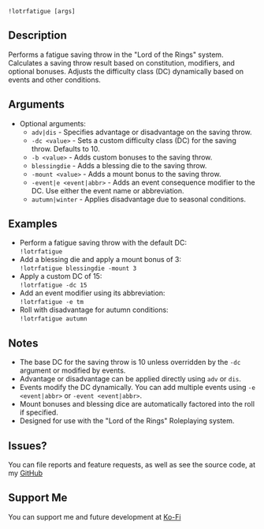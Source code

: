 `!lotrfatigue [args]`

## Description
Performs a fatigue saving throw in the "Lord of the Rings" system. Calculates a saving throw result based on constitution, modifiers, and optional bonuses. Adjusts the difficulty class (DC) dynamically based on events and other conditions.

## Arguments
- Optional arguments:
  - `adv|dis` - Specifies advantage or disadvantage on the saving throw.
  - `-dc <value>` - Sets a custom difficulty class (DC) for the saving throw. Defaults to 10.
  - `-b <value>` - Adds custom bonuses to the saving throw.
  - `blessingdie` - Adds a blessing die to the saving throw.
  - `-mount <value>` - Adds a mount bonus to the saving throw.
  - `-event|e <event|abbr>` - Adds an event consequence modifier to the DC. Use either the event name or abbreviation.
  - `autumn|winter` - Applies disadvantage due to seasonal conditions.

## Examples
- Perform a fatigue saving throw with the default DC:  
  `!lotrfatigue`
- Add a blessing die and apply a mount bonus of 3:  
  `!lotrfatigue blessingdie -mount 3`
- Apply a custom DC of 15:  
  `!lotrfatigue -dc 15`
- Add an event modifier using its abbreviation:  
  `!lotrfatigue -e tm`
- Roll with disadvantage for autumn conditions:  
  `!lotrfatigue autumn`

## Notes
- The base DC for the saving throw is 10 unless overridden by the `-dc` argument or modified by events.
- Advantage or disadvantage can be applied directly using `adv` or `dis`.
- Events modify the DC dynamically. You can add multiple events using `-e <event|abbr>` or `-event <event|abbr>`.
- Mount bonuses and blessing dice are automatically factored into the roll if specified.
- Designed for use with the "Lord of the Rings" Roleplaying system.

## Issues?
You can file reports and feature requests, as well as see the source code, 
at my [GitHub](https://github.com/fatestapestry/avrae-collections)

## Support Me
You can support me and future development at [Ko-Fi](https://ko-fi.com/noralf)
